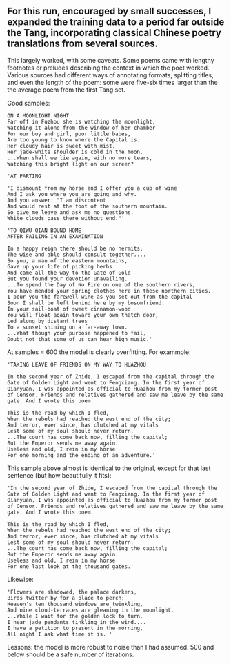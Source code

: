 ## For this run, encouraged by small successes, I expanded the training data to a period far outside the Tang, incorporating classical Chinese poetry translations from several sources.

This largely worked, with some caveats. Some poems came with lengthy footnotes or preludes describing the context in which the poet worked. Various sources had different ways of annotating formats, splitting titles, and even the length of the poem: some were five-six times larger than the the average poem from the first Tang set. 

Good samples: 

``` 
ON A MOONLIGHT NIGHT
Far off in Fuzhou she is watching the moonlight,
Watching it alone from the window of her chamber-
For our boy and girl, poor little babes,
Are too young to know where the Capital is.
Her cloudy hair is sweet with mist,
Her jade-white shoulder is cold in the moon.
...When shall we lie again, with no more tears,
Watching this bright light on our screen? 
```

```
'AT PARTING

'I dismount from my horse and I offer you a cup of wine
And I ask you where you are going and why.
And you answer: "I am discontent
And would rest at the foot of the southern mountain.
So give me leave and ask me no questions.
White clouds pass there without end."'
```

```
'TO QIWU QIAN BOUND HOME
AFTER FAILING IN AN EXAMINATION

In a happy reign there should be no hermits;
The wise and able should consult together....
So you, a man of the eastern mountains,
Gave up your life of picking herbs
And came all the way to the Gate of Gold --
But you found your devotion unavailing.
...To spend the Day of No Fire on one of the southern rivers,
You have mended your spring clothes here in these northern cities.
I pour you the farewell wine as you set out from the capital --
Soon I shall be left behind here by my bosomfriend.
In your sail-boat of sweet cinnamon-wood
You will float again toward your own thatch door,
Led along by distant trees
To a sunset shining on a far-away town.
...What though your purpose happened to fail,
Doubt not that some of us can hear high music.'
```

At samples = 600 the model is clearly overfitting. For exammple:

```
'TAKING LEAVE OF FRIENDS ON MY WAY TO HUAZHOU

In the second year of Zhide, I escaped from the capital through the Gate of Golden Light and went to Fengxiang. In the first year of Qianyuan, I was appointed as official to Huazhou from my former post of Censor. Friends and relatives gathered and saw me leave by the same gate. And I wrote this poem.

This is the road by which I fled,
When the rebels had reached the west end of the city;
And terror, ever since, has clutched at my vitals
Lest some of my soul should never return.
...The court has come back now, filling the capital;
But the Emperor sends me away again.
Useless and old, I rein in my horse
For one morning and the ending of an adventure.'
```

This sample above almost is identical to the original, except for that last sentence (but how beautifully it fits):
```
'In the second year of Zhide, I escaped from the capital through the Gate of Golden Light and went to Fengxiang. In the first year of Qianyuan, I was appointed as official to Huazhou from my former post of Censor. Friends and relatives gathered and saw me leave by the same gate. And I wrote this poem.

This is the road by which I fled, 
When the rebels had reached the west end of the city; 
And terror, ever since, has clutched at my vitals 
Lest some of my soul should never return. 
...The court has come back now, filling the capital; 
But the Emperor sends me away again. 
Useless and old, I rein in my horse 
For one last look at the thousand gates.'
```
Likewise: 
```
'Flowers are shadowed, the palace darkens, 
Birds twitter by for a place to perch; 
Heaven's ten thousand windows are twinkling, 
And nine cloud-terraces are gleaming in the moonlight. 
...While I wait for the golden lock to turn, 
I hear jade pendants tinkling in the wind.... 
I have a petition to present in the morning, 
All night I ask what time it is. '
```
Lessons: the model is more robust to noise than I had assumed. 500 and below should be a safe number of iterations. 
